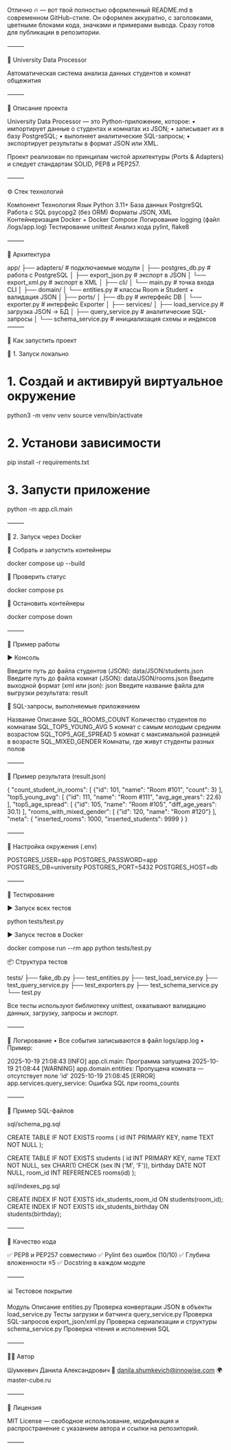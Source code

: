 Отлично 🔥 — вот твой полностью оформленный README.md в современном GitHub-стиле.
Он оформлен аккуратно, с заголовками, цветными блоками кода, значками и примерами вывода.
Сразу готов для публикации в репозитории.

⸻

🧩 University Data Processor

Автоматическая система анализа данных студентов и комнат общежития


⸻

📘 Описание проекта

University Data Processor — это Python-приложение, которое:
	•	импортирует данные о студентах и комнатах из JSON;
	•	записывает их в базу PostgreSQL;
	•	выполняет аналитические SQL-запросы;
	•	экспортирует результаты в формат JSON или XML.

Проект реализован по принципам чистой архитектуры (Ports & Adapters) и следует стандартам SOLID, PEP8 и PEP257.

⸻

⚙️ Стек технологий

Компонент	Технология
Язык	Python 3.11+
База данных	PostgreSQL
Работа с SQL	psycopg2 (без ORM)
Форматы	JSON, XML
Контейнеризация	Docker + Docker Compose
Логирование	logging (файл /logs/app.log)
Тестирование	unittest
Анализ кода	pylint, flake8


⸻

🧱 Архитектура

app/
├── adapters/       # подключаемые модули
│   ├── postgres_db.py     # работа с PostgreSQL
│   ├── export_json.py     # экспорт в JSON
│   └── export_xml.py      # экспорт в XML
│
├── cli/
│   └── main.py            # точка входа CLI
│
├── domain/
│   └── entities.py        # классы Room и Student + валидация JSON
│
├── ports/
│   ├── db.py              # интерфейс DB
│   └── exporter.py        # интерфейс Exporter
│
├── services/
│   ├── load_service.py    # загрузка JSON → БД
│   ├── query_service.py   # аналитические SQL-запросы
│   └── schema_service.py  # инициализация схемы и индексов
⸻

🚀 Как запустить проект

🔧 1. Запуск локально

# 1. Создай и активируй виртуальное окружение
python3 -m venv venv
source venv/bin/activate

# 2. Установи зависимости
pip install -r requirements.txt

# 3. Запусти приложение
python -m app.cli.main


⸻

🐳 2. Запуск через Docker

🔹 Собрать и запустить контейнеры

docker compose up --build

🔹 Проверить статус

docker compose ps

🔹 Остановить контейнеры

docker compose down


⸻

🧩 Пример работы

▶️ Консоль

Введите путь до файла студентов (JSON):
data/JSON/students.json
Введите путь до файла комнат (JSON):
data/JSON/rooms.json
Введите выходной формат (xml или json):
json
Введите название файла для выгрузки результата:
result

🧮 SQL-запросы, выполняемые приложением

Название	Описание
SQL_ROOMS_COUNT	Количество студентов по комнатам
SQL_TOP5_YOUNG_AVG	5 комнат с самым молодым средним возрастом
SQL_TOP5_AGE_SPREAD	5 комнат с максимальной разницей в возрасте
SQL_MIXED_GENDER	Комнаты, где живут студенты разных полов


⸻

💾 Пример результата (result.json)

{
  "count_student_in_rooms": [
    {"id": 101, "name": "Room #101", "count": 3}
  ],
  "top5_young_avg": [
    {"id": 111, "name": "Room #111", "avg_age_years": 22.6}
  ],
  "top5_age_spread": [
    {"id": 105, "name": "Room #105", "diff_age_years": 30.1}
  ],
  "rooms_with_mixed_gender": [
    {"id": 120, "name": "Room #120"}
  ],
  "meta": {
    "inserted_rooms": 1000,
    "inserted_students": 9999
  }
}


⸻

🧰 Настройка окружения (.env)

POSTGRES_USER=app
POSTGRES_PASSWORD=app
POSTGRES_DB=university
POSTGRES_PORT=5432
POSTGRES_HOST=db


⸻

🧪 Тестирование

▶️ Запуск всех тестов

python tests/test.py

▶️ Запуск тестов в Docker

docker compose run --rm app python tests/test.py

📦 Структура тестов

tests/
├── fake_db.py
├── test_entities.py
├── test_load_service.py
├── test_query_service.py
├── test_exporters.py
├── test_schema_service.py
└── test.py

Все тесты используют библиотеку unittest, охватывают валидацию данных, загрузку, запросы и экспорт.

⸻

🧾 Логирование
	•	Все события записываются в файл logs/app.log
	•	Пример:

2025-10-19 21:08:43 [INFO] app.cli.main: Программа запущена
2025-10-19 21:08:44 [WARNING] app.domain.entities: Пропущена комната — отсутствует поле 'id'
2025-10-19 21:08:45 [ERROR] app.services.query_service: Ошибка SQL при rooms_counts



⸻

📂 Пример SQL-файлов

sql/schema_pg.sql

CREATE TABLE IF NOT EXISTS rooms (
    id INT PRIMARY KEY,
    name TEXT NOT NULL
);

CREATE TABLE IF NOT EXISTS students (
    id INT PRIMARY KEY,
    name TEXT NOT NULL,
    sex CHAR(1) CHECK (sex IN ('M', 'F')),
    birthday DATE NOT NULL,
    room_id INT REFERENCES rooms(id)
);

sql/indexes_pg.sql

CREATE INDEX IF NOT EXISTS idx_students_room_id ON students(room_id);
CREATE INDEX IF NOT EXISTS idx_students_birthday ON students(birthday);


⸻

🧠 Качество кода

✅ PEP8 и PEP257 совместимо
✅ Pylint без ошибок (10/10)
✅ Глубина вложенности ≤5
✅ Docstring в каждом модуле

⸻

📊 Тестовое покрытие

Модуль	Описание
entities.py	Проверка конвертации JSON в объекты
load_service.py	Тесты загрузки и батчинга
query_service.py	Проверка SQL-запросов
export_json/xml.py	Проверка сериализации и структуры
schema_service.py	Проверка чтения и исполнения SQL


⸻

🧑‍💻 Автор

Шумкевич Данила Александрович
📧 danila.shumkevich@innowise.com
🌍 master-cube.ru

⸻

🪪 Лицензия

MIT License — свободное использование, модификация и распространение
с указанием автора и ссылки на репозиторий.

⸻